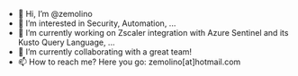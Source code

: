 - 👋 Hi, I’m @zemolino
- 👀 I’m interested in Security, Automation, ...
- 🌱 I’m currently working on Zscaler integration with Azure Sentinel and its Kusto Query Language, ...
- 💞️ I’m currently collaborating with a great team!
- 📫 How to reach me? Here you go: zemolino[at]hotmail.com

<!---
zemolino/zemolino is a ✨ special ✨ repository because its `README.md` (this file) appears on your GitHub profile.
You can click the Preview link to take a look at your changes.
--->
